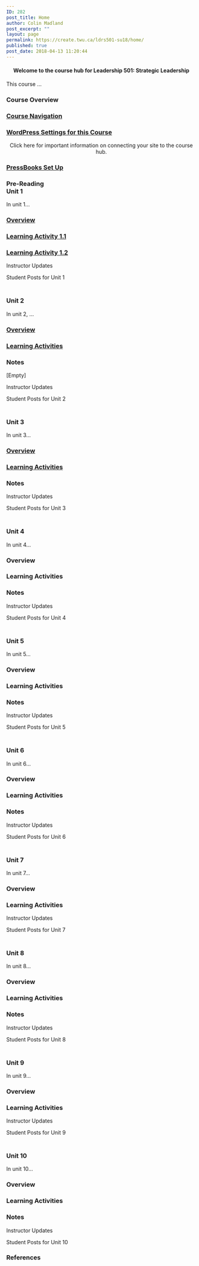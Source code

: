 ```yaml
---
ID: 282
post_title: Home
author: Colin Madland
post_excerpt: ""
layout: page
permalink: https://create.twu.ca/ldrs501-su18/home/
published: true
post_date: 2018-04-13 11:20:44
---
```

<!--themify_builder_static--><h4 style="text-align: center;">Welcome to the course hub for Leadership 501: Strategic Leadership</h4> <p>This course &#8230;</p>
 
 
 
 
 <h3>Course Overview</h3> 
 
 
 <a href="https://create.twu.ca/orientation/digital-skills/navigating-a-connected-course/" > 
 
 </a> 
 <h3><a href="https://create.twu.ca/orientation/digital-skills/navigating-a-connected-course/">Course Navigation</a></h3> 
 
 
 <a href="https://create.twu.ca/ldrs501-su18/wordpress-settings/" > 
 
 </a> 
 <h3><a href="https://create.twu.ca/ldrs501-su18/wordpress-settings/">WordPress Settings for this Course</a></h3> <p style="text-align: center;">Click here for important information on connecting your site to the course hub.</p> 
 
 
 <a href="https://create.twu.ca/ldrs501-su18/pressbooks-setup/" > 
 
 </a> 
 <h3><a href="https://create.twu.ca/ldrs501-su18/pressbooks-setup/">PressBooks Set Up</a></h3> 
 
<h3>Pre-Reading<br/>Unit 1</h3>
 <p>In unit 1&#8230;</p>
 
 <a href="https://create.twu.ca/ldrs501-su18/unit-1/" > 
 
 </a> 
 <h3><a href="https://create.twu.ca/ldrs501-su18/unit-1/">Overview</a></h3> 
 
 
 <a href="https://create.twu.ca/ldrs501-su18/activity-1-1/" > 
 
 </a> 
 <h3><a href="https://create.twu.ca/ldrs501-su18/activity-1-1/">Learning Activity 1.1</a></h3> 
 
 
 <a href="https://create.twu.ca/ldrs501-su18/activity-1-2" > 
 
 </a> 
 <h3><a href="https://create.twu.ca/ldrs501-su18/activity-1-2">Learning Activity 1.2</a></h3> 
 
 
 Instructor Updates 
 
 Student Posts for Unit 1 
<h3><br/>Unit 2</h3>
 <p>In unit 2, &#8230;</p>
 
 <a href="https://create.twu.ca/ldrs501-su18/unit-2/" > 
 
 </a> 
 <h3><a href="https://create.twu.ca/ldrs501-su18/unit-2/">Overview</a></h3> 
 
 
 <a href="https://create.twu.ca/ldrs501-su18/unit-2-learning-activities/" > 
 
 </a> 
 <h3><a href="https://create.twu.ca/ldrs501-su18/unit-2-learning-activities/">Learning Activities</a></h3> 
 
 
 
 
 
 <h3>Notes</h3> <p>[Empty]</p> 
 
 
 Instructor Updates 
 
 Student Posts for Unit 2 
<h3><br/>Unit 3</h3>
 <p>In unit 3&#8230;</p>
 
 <a href="https://create.twu.ca/ldrs501-su18/unit-3/" > 
 
 </a> 
 <h3><a href="https://create.twu.ca/ldrs501-su18/unit-3/">Overview</a></h3> 
 
 
 <a href="https://create.twu.ca/ldrs501-su18/unit-3-learning-activities/" > 
 
 </a> 
 <h3><a href="https://create.twu.ca/ldrs501-su18/unit-3-learning-activities/">Learning Activities</a></h3> 
 
 
 
 
 
 <h3>Notes</h3> 
 
 
 Instructor Updates 
 
 Student Posts for Unit 3 
<h3><br/>Unit 4</h3>
 <p>In unit 4&#8230;</p>
 
 
 
 
 <h3>Overview</h3> 
 
 
 
 
 
 <h3>Learning Activities</h3> 
 
 
 
 
 
 <h3>Notes</h3> 
 
 
 Instructor Updates 
 
 Student Posts for Unit 4 
<h3><br/>Unit 5</h3>
 <p>In unit 5&#8230;</p>
 
 
 
 
 <h3>Overview</h3> 
 
 
 
 
 
 <h3>Learning Activities</h3> 
 
 
 
 
 
 <h3>Notes</h3> 
 
 
 Instructor Updates 
 
 Student Posts for Unit 5 
<h3><br/>Unit 6</h3>
 <p>In unit 6&#8230;</p>
 
 
 
 
 <h3>Overview</h3> 
 
 
 
 
 
 <h3>Learning Activities</h3> 
 
 
 
 
 
 <h3>Notes</h3> 
 
 
 Instructor Updates 
 
 Student Posts for Unit 6 
<h3><br/>Unit 7</h3>
 <p>In unit 7&#8230;</p>
 
 
 
 
 <h3>Overview</h3> 
 
 
 
 
 
 <h3>Learning Activities</h3> 
 
 
 Instructor Updates 
 
 Student Posts for Unit 7 
<h3><br/>Unit 8</h3>
 <p>In unit 8&#8230;</p>
 
 
 
 
 <h3>Overview</h3> 
 
 
 
 
 
 <h3>Learning Activities</h3> 
 
 
 
 
 
 <h3>Notes</h3> 
 
 
 Instructor Updates 
 
 Student Posts for Unit 8 
<h3><br/>Unit 9</h3>
 <p>In unit 9&#8230;</p>
 
 
 
 
 <h3>Overview</h3> 
 
 
 
 
 
 <h3>Learning Activities</h3> 
 
 
 Instructor Updates 
 
 Student Posts for Unit 9 
<h3><br/>Unit 10</h3>
 <p>In unit 10&#8230;</p>
 
 
 
 
 <h3>Overview</h3> 
 
 
 
 
 
 <h3>Learning Activities</h3> 
 
 
 
 
 
 <h3>Notes</h3> 
 
 
 Instructor Updates 
 
 Student Posts for Unit 10 
 <h3>References</h3> <p> </p><!--/themify_builder_static-->